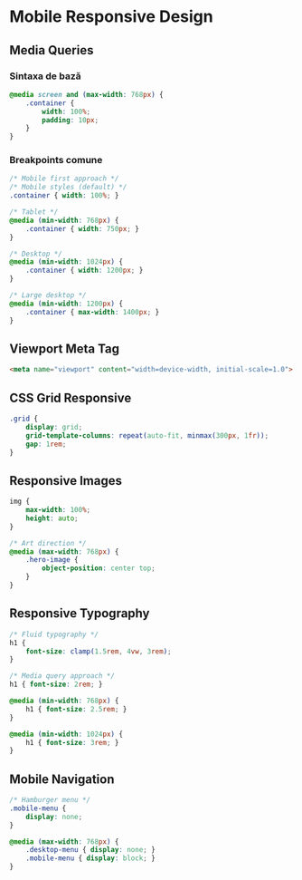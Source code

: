 # Mobile Responsive Design

## Media Queries

### Sintaxa de bază
```css
@media screen and (max-width: 768px) {
    .container {
        width: 100%;
        padding: 10px;
    }
}
```

### Breakpoints comune
```css
/* Mobile first approach */
/* Mobile styles (default) */
.container { width: 100%; }

/* Tablet */
@media (min-width: 768px) {
    .container { width: 750px; }
}

/* Desktop */
@media (min-width: 1024px) {
    .container { width: 1200px; }
}

/* Large desktop */
@media (min-width: 1200px) {
    .container { max-width: 1400px; }
}
```

## Viewport Meta Tag
```html
<meta name="viewport" content="width=device-width, initial-scale=1.0">
```

## CSS Grid Responsive
```css
.grid {
    display: grid;
    grid-template-columns: repeat(auto-fit, minmax(300px, 1fr));
    gap: 1rem;
}
```

## Responsive Images
```css
img {
    max-width: 100%;
    height: auto;
}

/* Art direction */
@media (max-width: 768px) {
    .hero-image {
        object-position: center top;
    }
}
```

## Responsive Typography
```css
/* Fluid typography */
h1 {
    font-size: clamp(1.5rem, 4vw, 3rem);
}

/* Media query approach */
h1 { font-size: 2rem; }

@media (min-width: 768px) {
    h1 { font-size: 2.5rem; }
}

@media (min-width: 1024px) {
    h1 { font-size: 3rem; }
}
```

## Mobile Navigation
```css
/* Hamburger menu */
.mobile-menu {
    display: none;
}

@media (max-width: 768px) {
    .desktop-menu { display: none; }
    .mobile-menu { display: block; }
}
```
